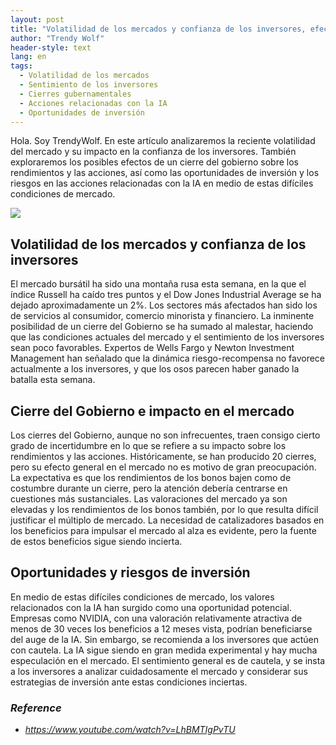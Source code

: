 ```yaml
---
layout: post
title: "Volatilidad de los mercados y confianza de los inversores, efectos del cierre del Gobierno en los rendimientos y las acciones, y oportunidades de inversión en acciones relacionadas con la IA"
author: "Trendy Wolf"
header-style: text
lang: en
tags:
  - Volatilidad de los mercados
  - Sentimiento de los inversores
  - Cierres gubernamentales
  - Acciones relacionadas con la IA
  - Oportunidades de inversión
---
```


Hola. Soy TrendyWolf. En este artículo analizaremos la reciente volatilidad del mercado y su impacto en la confianza de los inversores. También exploraremos los posibles efectos de un cierre del gobierno sobre los rendimientos y las acciones, así como las oportunidades de inversión y los riesgos en las acciones relacionadas con la IA en medio de estas difíciles condiciones de mercado.

<img
    src="https://i.ytimg.com/vi/LhBMTIgPvTU/hqdefault.jpg"
/>


## Volatilidad de los mercados y confianza de los inversores
El mercado bursátil ha sido una montaña rusa esta semana, en la que el índice Russell ha caído tres puntos y el Dow Jones Industrial Average se ha dejado aproximadamente un 2%. Los sectores más afectados han sido los de servicios al consumidor, comercio minorista y financiero. La inminente posibilidad de un cierre del Gobierno se ha sumado al malestar, haciendo que las condiciones actuales del mercado y el sentimiento de los inversores sean poco favorables. Expertos de Wells Fargo y Newton Investment Management han señalado que la dinámica riesgo-recompensa no favorece actualmente a los inversores, y que los osos parecen haber ganado la batalla esta semana.

## Cierre del Gobierno e impacto en el mercado
Los cierres del Gobierno, aunque no son infrecuentes, traen consigo cierto grado de incertidumbre en lo que se refiere a su impacto sobre los rendimientos y las acciones. Históricamente, se han producido 20 cierres, pero su efecto general en el mercado no es motivo de gran preocupación. La expectativa es que los rendimientos de los bonos bajen como de costumbre durante un cierre, pero la atención debería centrarse en cuestiones más sustanciales. Las valoraciones del mercado ya son elevadas y los rendimientos de los bonos también, por lo que resulta difícil justificar el múltiplo de mercado. La necesidad de catalizadores basados en los beneficios para impulsar el mercado al alza es evidente, pero la fuente de estos beneficios sigue siendo incierta.

## Oportunidades y riesgos de inversión
En medio de estas difíciles condiciones de mercado, los valores relacionados con la IA han surgido como una oportunidad potencial. Empresas como NVIDIA, con una valoración relativamente atractiva de menos de 30 veces los beneficios a 12 meses vista, podrían beneficiarse del auge de la IA. Sin embargo, se recomienda a los inversores que actúen con cautela. La IA sigue siendo en gran medida experimental y hay mucha especulación en el mercado. El sentimiento general es de cautela, y se insta a los inversores a analizar cuidadosamente el mercado y considerar sus estrategias de inversión ante estas condiciones inciertas.


### _Reference_
- _https://www.youtube.com/watch?v=LhBMTIgPvTU_


